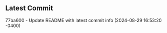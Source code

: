 
## Latest Commit
77ba600 - Update README with latest commit info (2024-08-29 16:53:20 -0400) <Yunxi-Zhou>
